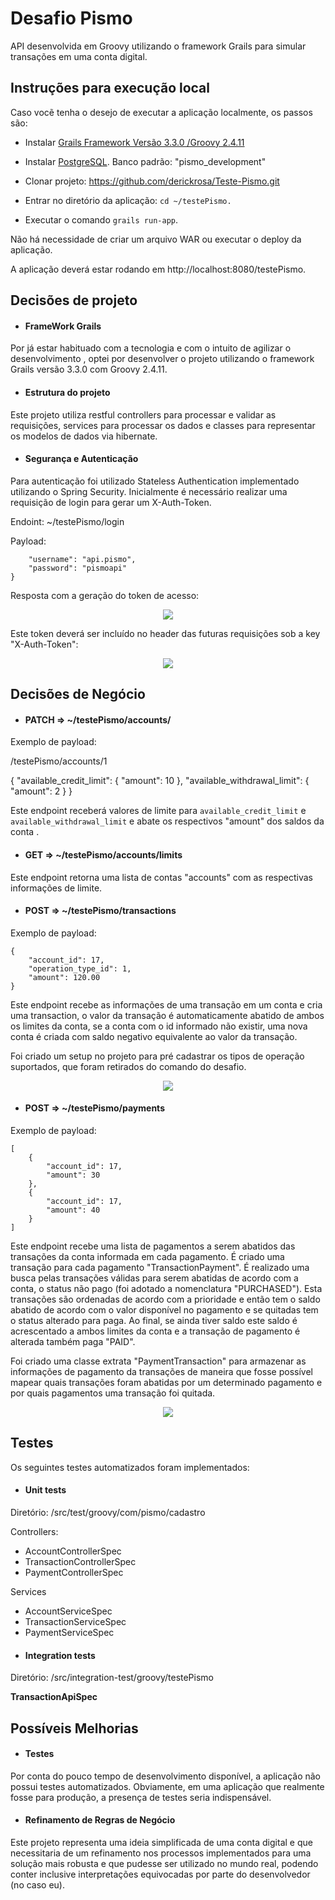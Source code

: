 # Desafio Pismo

API desenvolvida em Groovy utilizando o framework Grails para simular transações em uma conta digital.

## Instruções para execução local

Caso vocẽ tenha o desejo de executar a aplicação localmente, os passos são:

* Instalar <a href="https://docs.grails.org/latest/guide/gettingStarted.html">Grails Framework Versão 3.3.0 /Groovy 2.4.11</a>

* Instalar <a href="https://www.postgresql.org/download/">PostgreSQL</a>. Banco padrão: "pismo_development"

* Clonar projeto: https://github.com/derickrosa/Teste-Pismo.git

* Entrar no diretório da aplicação: ```cd ~/testePismo.```

* Executar o comando ```grails run-app```.

Não há necessidade de criar um arquivo WAR ou executar o deploy da aplicação.

A aplicação deverá estar rodando em http://localhost:8080/testePismo.

## Decisões de projeto

+ #### FrameWork Grails
Por já estar habituado com a tecnologia e com o intuito de agilizar o desenvolvimento , optei por desenvolver o projeto utilizando o framework Grails versão 3.3.0 com Groovy 2.4.11.

+ #### Estrutura do projeto
Este projeto utiliza restful controllers para processar e validar as requisições, services para processar os dados e classes para representar os modelos de dados via hibernate.

+ #### Segurança e Autenticação
Para autenticação foi utilizado Stateless Authentication implementado utilizando o Spring Security.
Inicialmente é necessário realizar uma requisição de login para gerar um X-Auth-Token.

Endoint: ~/testePismo/login

Payload:

```{
    "username": "api.pismo",
    "password": "pismoapi"
}
```
Resposta com a geração do token de acesso:

<p align="center">
  <img src="https://github.com/derickrosa/Teste-Pismo/blob/master/token.png">
</p>

Este token deverá ser incluído no header das futuras requisições sob a key "X-Auth-Token":

<p align="center">
  <img src="https://github.com/derickrosa/Teste-Pismo/blob/master/envio_requisi%C3%A7%C3%A3o.png">
</p>

## Decisões de Negócio

+ #### PATCH => ~/testePismo/accounts/<id>

Exemplo de payload:

/testePismo/accounts/1

  {
	"available_credit_limit": {
		"amount": 10
	},
	"available_withdrawal_limit": {
		"amount": 2
	}
}
  
Este endpoint receberá valores de limite para ```available_credit_limit``` e ```available_withdrawal_limit``` e abate os respectivos "amount" dos saldos da conta <id>.
  
+ #### GET   => ~/testePismo/accounts/limits

Este endpoint retorna uma lista de contas "accounts" com as respectivas informações de limite.
  
+ #### POST  => ~/testePismo/transactions

Exemplo de payload:

```
{
	"account_id": 17, 
	"operation_type_id": 1, 
	"amount": 120.00
}
```

Este endpoint recebe as informações de uma transação em um conta e cria uma transaction, o valor da transação é automaticamente abatido de ambos os limites da conta, se a conta com o id informado não existir, uma nova conta é criada com saldo negativo equivalente ao valor da transação.

Foi criado um setup no projeto para pré cadastrar os tipos de operação suportados, que foram retirados do comando do desafio.
<p align="center">
  <img src="https://github.com/derickrosa/Teste-Pismo/blob/master/tabela_operation_type.png">
</p>
  
+ #### POST  => ~/testePismo/payments

Exemplo de payload:
```
[
	{
		"account_id": 17, 
		"amount": 30
	},
	{
		"account_id": 17, 
		"amount": 40
	}
]
```

Este endpoint recebe uma lista de pagamentos a serem abatidos das transações da conta informada em cada pagamento. É criado uma transação para cada pagamento "TransactionPayment". É realizado uma busca pelas transações válidas para serem abatidas de acordo com a conta, o status não pago (foi adotado a nomenclatura "PURCHASED"). Esta transações são ordenadas de acordo com a prioridade e então tem o saldo abatido de acordo com o valor disponível no pagamento e se quitadas tem o status alterado para paga. Ao final, se ainda tiver saldo este saldo é acrescentado a ambos limites da conta e a transação de pagamento é alterada também paga "PAID". 

Foi criado uma classe extrata "PaymentTransaction" para armazenar as informações de pagamento da transações de maneira que fosse possível mapear quais transações foram abatidas por um determinado pagamento e por quais pagamentos uma transação foi quitada.

<p align="center">
  <img src="https://github.com/derickrosa/Teste-Pismo/blob/master/diagrama_classes_account.png">
</p>

## Testes

Os seguintes testes automatizados foram implementados:

+ #### Unit tests

Diretório: /src/test/groovy/com/pismo/cadastro

Controllers:

* AccountControllerSpec
* TransactionControllerSpec
* PaymentControllerSpec

Services

* AccountServiceSpec
* TransactionServiceSpec
* PaymentServiceSpec

+ #### Integration tests

Diretório: /src/integration-test/groovy/testePismo

**TransactionApiSpec**

## Possíveis Melhorias

+ #### Testes

Por conta do pouco tempo de desenvolvimento disponível, a aplicação não possui testes automatizados. Obviamente, em uma aplicação que realmente fosse para produção, a presença de testes seria indispensável.

+ #### Refinamento de Regras de Negócio
Este projeto representa uma ideia simplificada de uma conta digital e que necessitaria de um refinamento nos processos implementados para uma solução mais robusta e que pudesse ser utilizado no mundo real, podendo conter inclusive interpretações equivocadas por parte do desenvolvedor (no caso eu).
